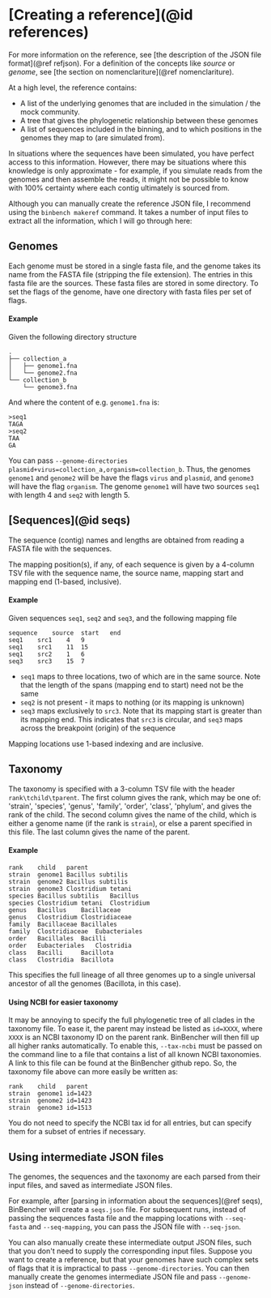 # [Creating a reference](@id references)

For more information on the reference, see [the description of the JSON file format](@ref refjson).
For a definition of the concepts like _source_ or _genome_, see [the section on nomenclariture](@ref nomenclariture).

At a high level, the reference contains:
* A list of the underlying genomes that are included in the simulation / the mock community.
* A tree that gives the phylogenetic relationship between these genomes
* A list of sequences included in the binning, and to which positions in the genomes they map to (are simulated from).

In situations where the sequences have been simulated, you have perfect access to this information.
However, there may be situations where this knowledge is only approximate - for example, if you simulate
reads from the genomes and then assemble the reads, it might not be possible to know with 100% certainty
where each contig ultimately is sourced from.

Although you can manually create the reference JSON file, I recommend using the `binbench makeref` command.
It takes a number of input files to extract all the information, which I will go through here:

## Genomes
Each genome must be stored in a single fasta file, and the genome takes its name from the FASTA file (stripping the file extension).
The entries in this fasta file are the sources.
These fasta files are stored in some directory.
To set the flags of the genome, have one directory with fasta files per set of flags.

#### Example
Given the following directory structure
```
.
├── collection_a
│   ├── genome1.fna
│   └── genome2.fna
└── collection_b
    └── genome3.fna
```
And where the content of e.g. `genome1.fna` is:
```
>seq1
TAGA
>seq2
TAA
GA
```
You can pass `--genome-directories plasmid+virus=collection_a,organism=collection_b`.
Thus, the genomes `genome1` and `genome2` will be have the flags `virus` and `plasmid`, and `genome3` will have the flag `organism`.
The genome `genome1` will have two sources `seq1` with length 4 and `seq2` with length 5.

## [Sequences](@id seqs)
The sequence (contig) names and lengths are obtained from reading a FASTA file with the sequences.

The mapping position(s), if any, of each sequence is given by a 4-column TSV file with the sequence name, the source name, mapping start and mapping end (1-based, inclusive).

#### Example
Given sequences `seq1`, `seq2` and `seq3`, and the following mapping file
```
sequence	source	start	end
seq1	src1	4	9
seq1	src1	11	15
seq1	src2	1	6
seq3	src3	15	7
```
* `seq1` maps to three locations, two of which are in the same source. Note that the length of the spans (mapping end to start) need not be the same
* `seq2` is not present - it maps to nothing (or its mapping is unknown)
* `seq3` maps exclusively to `src3`. Note that its mapping start is greater than its mapping end. This indicates that `src3` is circular,
  and `seq3` maps across the breakpoint (origin) of the sequence

Mapping locations use 1-based indexing and are inclusive.

## Taxonomy
The taxonomy is specified with a 3-column TSV file with the header `rank\tchild\tparent`.
The first column gives the rank, which may be one of: 'strain', 'species', 'genus', 'family', 'order', 'class', 'phylum', and gives the rank of the child.
The second column gives the name of the child, which is either a genome name (if the rank is `strain`), or else a parent specified in this file.
The last column gives the name of the parent.

#### Example
```
rank	child	parent
strain	genome1	Bacillus subtilis
strain	genome2	Bacillus subtilis
strain	genome3	Clostridium tetani
species	Bacillus subtilis	Bacillus
species	Clostridium tetani	Clostridium
genus	Bacillus	Bacillaceae
genus	Clostridium	Clostridiaceae
family	Bacillaceae	Bacillales
family	Clostridiaceae	Eubacteriales
order	Bacillales	Bacilli
order	Eubacteriales	Clostridia
class	Bacilli		Bacillota
class	Clostridia	Bacillota
```
This specifies the full lineage of all three genomes up to a single universal ancestor of all the genomes (Bacillota, in this case).

#### Using NCBI for easier taxonomy
It may be annoying to specify the full phylogenetic tree of all clades in the taxonomy file.
To ease it, the parent may instead be listed as `id=XXXX`, where `XXXX` is an NCBI taxonomy ID on the parent rank.
BinBencher will then fill up all higher ranks automatically.
To enable this, `--tax-ncbi` must be passed on the command line to a file that contains a list of all known NCBI taxonomies.
A link to this file can be found at the BinBencher github repo.
So, the taxonomy file above can more easily be written as:

```
rank	child	parent
strain	genome1	id=1423
strain	genome2	id=1423
strain	genome3	id=1513
```

You do not need to specify the NCBI tax id for all entries, but can specify them for a subset of entries if necessary.

## Using intermediate JSON files
The genomes, the sequences and the taxonomy are each parsed from their input files, and saved as intermediate JSON files.

For example, after [parsing in information about the sequences](@ref seqs), BinBencher will create a `seqs.json` file.
For subsequent runs, instead of passing the sequences fasta file and the mapping locations with `--seq-fasta` and `--seq-mapping`,
you can pass the JSON file with `--seq-json`.

You can also manually create these intermediate output JSON files, such that you don't need to supply the corresponding input files.
Suppose you want to create a reference, but that your genomes have such complex sets of flags that it is impractical to pass `--genome-directories`.
You can then manually create the genomes intermediate JSON file and pass `--genome-json` instead of `--genome-directories`.

